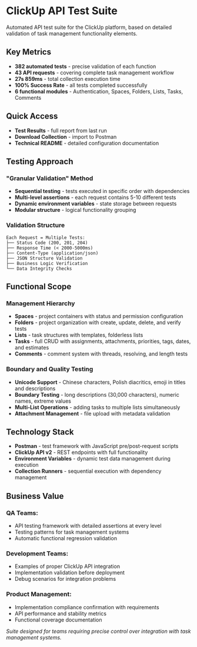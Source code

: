 # ClickUp API Test Suite

Automated API test suite for the ClickUp platform, based on detailed validation of task management functionality elements.

## Key Metrics
- **382 automated tests** - precise validation of each function
- **43 API requests** - covering complete task management workflow
- **27s 859ms** - total collection execution time
- **100% Success Rate** - all tests completed successfully
- **6 functional modules** - Authentication, Spaces, Folders, Lists, Tasks, Comments

## Quick Access
- **Test Results** - full report from last run
- **Download Collection** - import to Postman
- **Technical README** - detailed configuration documentation

## Testing Approach

### "Granular Validation" Method
- **Sequential testing** - tests executed in specific order with dependencies
- **Multi-level assertions** - each request contains 5-10 different tests
- **Dynamic environment variables** - state storage between requests
- **Modular structure** - logical functionality grouping

### Validation Structure
```
Each Request = Multiple Tests:
├── Status Code (200, 201, 204)
├── Response Time (< 2000-5000ms)
├── Content-Type (application/json)
├── JSON Structure Validation
├── Business Logic Verification
└── Data Integrity Checks
```

## Functional Scope

### Management Hierarchy
- **Spaces** - project containers with status and permission configuration
- **Folders** - project organization with create, update, delete, and verify tests
- **Lists** - task structures with templates, folderless lists
- **Tasks** - full CRUD with assignments, attachments, priorities, tags, dates, and estimates
- **Comments** - comment system with threads, resolving, and length tests

### Boundary and Quality Testing
- **Unicode Support** - Chinese characters, Polish diacritics, emoji in titles and descriptions
- **Boundary Testing** - long descriptions (30,000 characters), numeric names, extreme values
- **Multi-List Operations** - adding tasks to multiple lists simultaneously
- **Attachment Management** - file upload with metadata validation

## Technology Stack
- **Postman** - test framework with JavaScript pre/post-request scripts
- **ClickUp API v2** - REST endpoints with full functionality
- **Environment Variables** - dynamic test data management during execution
- **Collection Runners** - sequential execution with dependency management

## Business Value

### QA Teams:
- API testing framework with detailed assertions at every level
- Testing patterns for task management systems
- Automatic functional regression validation

### Development Teams:
- Examples of proper ClickUp API integration
- Implementation validation before deployment
- Debug scenarios for integration problems

### Product Management:
- Implementation compliance confirmation with requirements
- API performance and stability metrics
- Functional coverage documentation

*Suite designed for teams requiring precise control over integration with task management systems.*
